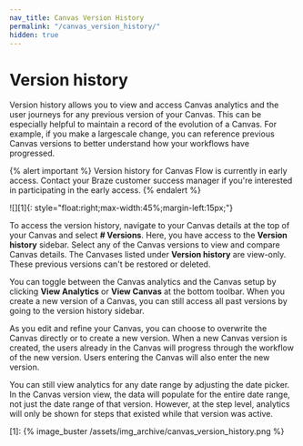 ```yaml
---
nav_title: Canvas Version History
permalink: "/canvas_version_history/"
hidden: true
---
```


# Version history

Version history allows you to view and access Canvas analytics and the user journeys for any previous version of your Canvas. This can be especially helpful to maintain a record of the evolution of a Canvas. For example, if you make a largescale change, you can reference previous Canvas versions to better understand how your workflows have progressed.

{% alert important %}
Version history for Canvas Flow is currently in early access. Contact your Braze customer success manager if you're interested in participating in the early access.
{% endalert %}

![][1]{: style="float:right;max-width:45%;margin-left:15px;"}

To access the version history, navigate to your Canvas details at the top of your Canvas and select **# Versions**. Here, you have access to the **Version history** sidebar. Select any of the Canvas versions to view and compare Canvas details. The Canvases listed under **Version history** are view-only. These previous versions can't be restored or deleted.

You can toggle between the Canvas analytics and the Canvas setup by clicking **View Analytics** or **View Canvas** at the bottom toolbar. When you create a new version of a Canvas, you can still access all past versions by going to the version history sidebar.

As you edit and refine your Canvas, you can choose to overwrite the Canvas directly or to create a new version. When a new Canvas version is created, the users already in the Canvas will progress through the workflow of the new version. Users entering the Canvas will also enter the new version.

You can still view analytics for any date range by adjusting the date picker. In the Canvas version view, the data will populate for the entire date range, not just the date range of that version. However, at the step level, analytics will only be shown for steps that existed while that version was active. 

[1]: {% image_buster /assets/img_archive/canvas_version_history.png %} 